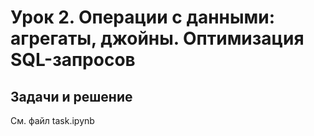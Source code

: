 # Урок 2. Операции с данными: агрегаты, джойны. Оптимизация SQL-запросов

## Задачи и решение

См. файл task.ipynb

